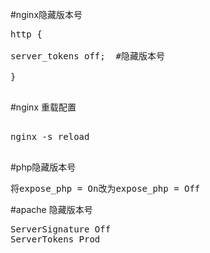 #nginx隐藏版本号
<pre>
http {  

server_tokens off;  #隐藏版本号  

}  

</pre>
#nginx 重载配置
<Pre>

nginx -s reload

</pre>
#php隐藏版本号
<pre>
将expose_php = On改为expose_php = Off  
</pre>
#apache 隐藏版本号
<Pre>
ServerSignature Off  
ServerTokens Prod  
</pre>



